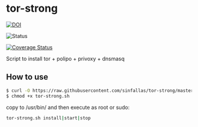 # tor-strong

[![DOI](https://zenodo.org/badge/4102/sinfallas/tor-strong.svg)](https://zenodo.org/badge/latestdoi/4102/sinfallas/tor-strong)

![Status](https://api.travis-ci.org/sinfallas/tor-strong.svg) 

[![Coverage Status](https://coveralls.io/repos/sinfallas/tor-strong/badge.svg?branch=master&service=github)](https://coveralls.io/github/sinfallas/tor-strong?branch=master)

Script to install tor + polipo + privoxy + dnsmasq

## How to use

```bash
$ curl -O https://raw.githubusercontent.com/sinfallas/tor-strong/master/tor-strong.sh
$ chmod +x tor-strong.sh
```
copy to /usr/bin/ and then execute as root or sudo:

```bash
tor-strong.sh install|start|stop
```
